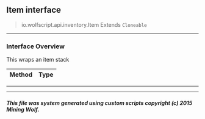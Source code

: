 ## Item __interface__

>io.wolfscript.api.inventory.Item
>Extends `Cloneable`

---

### Interface Overview

This wraps an item stack

Method | Type   
--- | :--- 



---

---


##### This file was system generated using custom scripts copyright (c) 2015 Mining Wolf.
	

